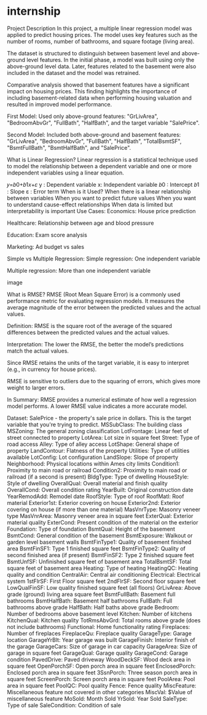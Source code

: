 # internship
Project Description
In this project, a multiple linear regression model was applied to predict housing prices. The model uses key features such as the number of rooms, number of bathrooms, and square footage (living area).

The dataset is structured to distinguish between basement level and above-ground level features. In the initial phase, a model was built using only the above-ground level data. Later, features related to the basement were also included in the dataset and the model was retrained.

Comparative analysis showed that basement features have a significant impact on housing prices. This finding highlights the importance of including basement-related data when performing housing valuation and resulted in improved model performance.

First Model: Used only above-ground features:
"GrLivArea", "BedroomAbvGr", "FullBath", "HalfBath", and the target variable "SalePrice".

Second Model: Included both above-ground and basement features:
"GrLivArea", "BedroomAbvGr", "FullBath", "HalfBath", "TotalBsmtSF", "BsmtFullBath", "BsmtHalfBath", and "SalePrice".

What is Linear Regression?
Linear regression is a statistical technique used to model the relationship between a dependent variable and one or more independent variables using a linear equation.

𝑦=𝑏0+𝑏1𝑥+𝜀
y : Dependent variable
x: Independent variable
𝑏0 : Intercept
𝑏1 : Slope
ε : Error term
When is it Used?
When there is a linear relationship between variables
When you want to predict future values
When you want to understand cause-effect relationships
When data is limited but interpretability is important
Use Cases:
Economics: House price prediction

Healthcare: Relationship between age and blood pressure

Education: Exam score analysis

Marketing: Ad budget vs sales

Simple vs Multiple Regression:
Simple regression: One independent variable

Multiple regression: More than one independent variable

image

What is RMSE?
RMSE (Root Mean Square Error) is a commonly used performance metric for evaluating regression models. It measures the average magnitude of the error between the predicted values and the actual values.

Definition:
RMSE is the square root of the average of the squared differences between the predicted values and the actual values.

Interpretation:
The lower the RMSE, the better the model’s predictions match the actual values.

Since RMSE retains the units of the target variable, it is easy to interpret (e.g., in currency for house prices).

RMSE is sensitive to outliers due to the squaring of errors, which gives more weight to larger errors.

In Summary:
RMSE provides a numerical estimate of how well a regression model performs. A lower RMSE value indicates a more accurate model.

Dataset:
SalePrice - the property's sale price in dollars. This is the target variable that you're trying to predict.
MSSubClass: The building class
MSZoning: The general zoning classification
LotFrontage: Linear feet of street connected to property
LotArea: Lot size in square feet
Street: Type of road access
Alley: Type of alley access
LotShape: General shape of property
LandContour: Flatness of the property
Utilities: Type of utilities available
LotConfig: Lot configuration
LandSlope: Slope of property
Neighborhood: Physical locations within Ames city limits
Condition1: Proximity to main road or railroad
Condition2: Proximity to main road or railroad (if a second is present)
BldgType: Type of dwelling
HouseStyle: Style of dwelling
OverallQual: Overall material and finish quality
OverallCond: Overall condition rating
YearBuilt: Original construction date
YearRemodAdd: Remodel date
RoofStyle: Type of roof
RoofMatl: Roof material
Exterior1st: Exterior covering on house
Exterior2nd: Exterior covering on house (if more than one material)
MasVnrType: Masonry veneer type
MasVnrArea: Masonry veneer area in square feet
ExterQual: Exterior material quality
ExterCond: Present condition of the material on the exterior
Foundation: Type of foundation
BsmtQual: Height of the basement
BsmtCond: General condition of the basement
BsmtExposure: Walkout or garden level basement walls
BsmtFinType1: Quality of basement finished area
BsmtFinSF1: Type 1 finished square feet
BsmtFinType2: Quality of second finished area (if present)
BsmtFinSF2: Type 2 finished square feet
BsmtUnfSF: Unfinished square feet of basement area
TotalBsmtSF: Total square feet of basement area
Heating: Type of heating
HeatingQC: Heating quality and condition
CentralAir: Central air conditioning
Electrical: Electrical system
1stFlrSF: First Floor square feet
2ndFlrSF: Second floor square feet
LowQualFinSF: Low quality finished square feet (all floors)
GrLivArea: Above grade (ground) living area square feet
BsmtFullBath: Basement full bathrooms
BsmtHalfBath: Basement half bathrooms
FullBath: Full bathrooms above grade
HalfBath: Half baths above grade
Bedroom: Number of bedrooms above basement level
Kitchen: Number of kitchens
KitchenQual: Kitchen quality
TotRmsAbvGrd: Total rooms above grade (does not include bathrooms)
Functional: Home functionality rating
Fireplaces: Number of fireplaces
FireplaceQu: Fireplace quality
GarageType: Garage location
GarageYrBlt: Year garage was built
GarageFinish: Interior finish of the garage
GarageCars: Size of garage in car capacity
GarageArea: Size of garage in square feet
GarageQual: Garage quality
GarageCond: Garage condition
PavedDrive: Paved driveway
WoodDeckSF: Wood deck area in square feet
OpenPorchSF: Open porch area in square feet
EnclosedPorch: Enclosed porch area in square feet
3SsnPorch: Three season porch area in square feet
ScreenPorch: Screen porch area in square feet
PoolArea: Pool area in square feet
PoolQC: Pool quality
Fence: Fence quality
MiscFeature: Miscellaneous feature not covered in other categories
MiscVal: $Value of miscellaneous feature
MoSold: Month Sold
YrSold: Year Sold
SaleType: Type of sale
SaleCondition: Condition of sale
